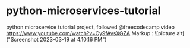 # python-microservices-tutorial

python microservice tutorial project, followed @freecodecamp video https://www.youtube.com/watch?v=Cy9fAvsXGZA
Markup : ![picture alt]("Screenshot 2023-03-19 at 4.10.16 PM")
